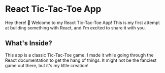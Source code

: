 # React Tic-Tac-Toe App

Hey there! 👋 Welcome to my React Tic-Tac-Toe App! This is my first attempt at building something with React, and I'm excited to share it with you.

## What's Inside?

This app is a classic Tic-Tac-Toe game. I made it while going through the React documentation to get the hang of things. It might not be the fanciest game out there, but it's my little creation!
